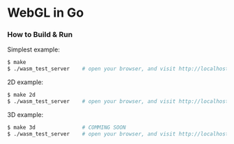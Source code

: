 # WebGL in Go

### How to Build & Run

Simplest example:
```bash
$ make 
$ ./wasm_test_server    # open your browser, and visit http://localhost:8080
```

2D example:
```bash
$ make 2d
$ ./wasm_test_server    # open your browser, and visit http://localhost:8080
```

3D example:
```bash
$ make 3d               # COMMING SOON 
$ ./wasm_test_server    # open your browser, and visit http://localhost:8080
```
